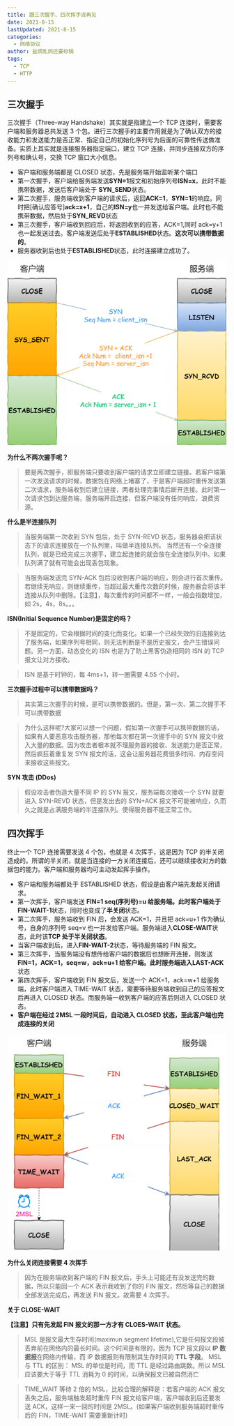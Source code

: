 ```yaml
---
title: 跟三次握手、四次挥手说再见
date: 2021-8-15
lastUpdated: 2021-8-15
categories:
  - 网络协议
author: 盐焗乳鸽还要砂锅
tags:
  - TCP
  - HTTP
---
```


## 三次握手

三次握手（Three-way Handshake）其实就是指建立一个 TCP 连接时，需要客户端和服务器总共发送 3 个包。进行三次握手的主要作用就是为了确认双方的接收能力和发送能力是否正常、指定自己的初始化序列号为后面的可靠性传送做准备。实质上其实就是连接服务器指定端口，建立 TCP 连接，并同步连接双方的序列号和确认号，交换 TCP 窗口大小信息。

- 客户端和服务端都是 CLOSED 状态，先是服务端开始监听某个端口
- 第一次握手，客户端给服务端发送**SYN=1**报文和初始序列号**ISN=x**，此时不能携带数据，发送后客户端处于 **SYN_SEND**状态。
- 第二次握手，服务端收到客户端的请求后，返回**ACK=1**，**SYN=1**的响应。同时把[确认应答号]**ack=x+1**，自己的**ISN=y**也一并发送给客户端。此时也不能携带数据，然后处于**SYN_REVD**状态
- 第三次握手，客户端收到回应后，将返回收到的应答，ACK=1,同时 ack=y+1 也一起发送过去。客户端发送后处于**ESTABLISHED**状态。**这次可以携带数据的**。
- 服务器收到后也处于**ESTABLISHED**状态，此时连接建立成功了。

![](../imgs/shake1.png)

**为什么不两次握手呢？**

> 要是两次握手，即服务端只要收到客户端的请求立即建立链接。若客户端第一次发送请求的时候，数据包在网络上堵塞了，于是客户端超时重传发送第二次请求，服务端收到后建立链接，两者处理完事情后断开连接。此时第一次请求包到达服务端，服务端开启连接，但客户端没有任何响应，浪费资源。

**什么是半连接队列**

> 当服务端第一次收到 SYN 包后，处于 SYN-REVD 状态，服务器会把该状态下的请求连接放在一个队列里，叫做半连接队列。 当然还有一个全连接队列，就是已经完成三次握手，建立起连接的就会放在全连接队列中。如果队列满了就有可能会出现丢包现象。

> 当服务端发送完 SYN-ACK 包后没收到客户端的响应，则会进行首次重传。若继续无响应，则继续重传，当超过最大重传次数的时候，服务器会将该半连接从队列中删除。【注意】，每次重传的时间都不一样，一般会指数增加，如 2s，4s，8s。。。

**ISN(Initial Sequence Number)是固定的吗？**

> 不是固定的，它会根据时间的变化而变化。如果一个已经失效的旧连接到达了服务端，如果序列号相同，则无法判断是不是历史报文，会产生错误问题。另一方面，动态变化的 ISN 也是为了防止黑客伪造相同的 ISN 的 TCP 报文让对方接收。

> ISN 是基于时钟的，每 4ms+1，转一圈需要 4.55 个小时。

**三次握手过程中可以携带数据吗？**

> 其实第三次握手的时候，是可以携带数据的。但是，第一次、第二次握手不可以携带数据

> 为什么这样呢?大家可以想一个问题，假如第一次握手可以携带数据的话，如果有人要恶意攻击服务器，那他每次都在第一次握手中的 SYN 报文中放入大量的数据。因为攻击者根本就不理服务器的接收、发送能力是否正常，然后疯狂着重复发 SYN 报文的话，这会让服务器花费很多时间、内存空间来接收这些报文。

**SYN 攻击 (DDos)**

> 假设攻击者伪造大量不同 IP 的 SYN 报文，服务端每次接收一个 SYN 就要进入 SYN-REVD 状态，但是发出去的 SYN+ACK 报文不可能被响应，久而久之就是占满服务端的半连接队列。使得服务器不能正常工作。

## 四次挥手

终止一个 TCP 连接需要发送 4 个包，也就是 4 次挥手，这是因为 TCP 的半关闭造成的。所谓的半关闭，就是当连接的一方关闭连接后，还可以继续接收对方的数据包的能力。客户端和服务器均可主动发起挥手操作。

- 客户端和服务端都处于 ESTABLISHED 状态，假设是由客户端先发起关闭请求。
- 第一次挥手，客户端发送 **FIN=1 seq(序列号)=u **给服务端。此时客户端处于**FIN-WAIT-1**状态，同时也变成了**半关闭**状态。
- 第二次挥手，服务端收到 FIN 后，会发送 ACK=1，并且把 ack=u+1 作为确认号，自身的序列号 seq=v 也一并发给客户端。服务端进入**CLOSE-WAIT**状态，此时该**TCP 处于半关闭状态**。
- 当客户端收到后，进入**FIN-WAIT-2**状态，等待服务端的 FIN 报文。
- 第三次挥手，当服务端没有想传给客户端的数据后也想断开连接，则发送**FIN=1，ACK=1，seq=w，ack=u+1 **给客户端。此时服务端进入**LAST-ACK**状态
- 第四次挥手，客户端收到 FIN 报文后，发送一个 ACK=1，ack=w+1 给服务端，此时客户端进入 TIME-WAIT 状态，需要等待服务端收到自己的应答报文后再进入 CLOSED 状态。而服务端一收到客户端的应答后则进入 CLOSED 状态。
- **客户端在经过 2MSL ⼀段时间后，⾃动进⼊ CLOSED 状态，⾄此客户端也完成连接的关闭**

![](../imgs/shake2.png)

**为什么关闭连接需要 4 次挥手**

> 因为在服务端收到客户端的 FIN 报文后，手头上可能还有没发送完的数据，所以只能回一个 ACK 表示我收到了你的 FIN 报文，然后等自己的数据全部发送完成后，再发送 FIN 报文。故需要 4 次挥手。

**关于 CLOSE-WAIT**

**【注意】只有先发起 FIN 报文的那一方才有 CLOES-WAIT 状态。**

> MSL 是报文最大生存时间(maximun segment lifetime),它是任何报文段被丢弃前在网络内的最长时间。这个时间是有限的，因为 TCP 报文段以 **IP 数据报**在网络内传输，而 IP 数据报则有限制其生存时间的 **TTL 字段**。 MSL 与 TTL 的区别： MSL 的单位是时间，⽽ TTL 是经过路由跳数。所以 MSL 应该要⼤于等于 TTL 消耗为 0 的时间，以确保报⽂已被⾃然消亡

> TIME_WAIT 等待 2 倍的 MSL，⽐较合理的解释是：若客户端的 ACK 报文丢失之后，服务端触发超时重传 FIN 报文给客户端，客户端收到后还要发送 ACK，这样一来一回的时间是 2MSL。(如果客户端收到服务端超时重传后的 FIN，TIME-WAIT 需要重新计时)
